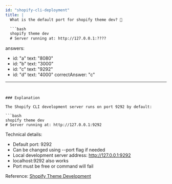 ```yaml
---
id: "shopify-cli-deployment"
title: |
  What is the default port for shopify theme dev? 🔌

  ```bash
  shopify theme dev
  # Server running at: http://127.0.0.1:????
  ```
answers:
  - id: "a"
    text: "8080"
  - id: "b"
    text: "3000"
  - id: "c"
    text: "9292"
  - id: "d"
    text: "4000"
correctAnswer: "c"
---
```


### Explanation

The Shopify CLI development server runs on port 9292 by default:

```bash
shopify theme dev
# Server running at: http://127.0.0.1:9292
```

Technical details:
- Default port: 9292
- Can be changed using --port flag if needed
- Local development server address: http://127.0.0.1:9292
- localhost:9292 also works
- Port must be free or command will fail

Reference: [Shopify Theme Development](https://shopify.dev/themes/tools/cli/theme-commands#dev) 